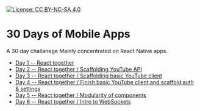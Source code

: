 [![License: CC BY-NC-SA 4.0](https://img.shields.io/badge/License-CC%20BY--NC--SA%204.0-lightgrey.svg)](https://creativecommons.org/licenses/by-nc-sa/4.0/)
# 30 Days of Mobile Apps
A 30 day challanege Mainly concentrated on React Native apps.

- [Day 1 -- React together](react-together/README.md#day-1)
- [Day 2 -- React together / Scaffolding YouTube API](react-together/README.md#day-2)
- [Day 3 -- React together / Scaffolding basic YouTube client](react-together/README.md#day-3)
- [Day 4 -- React together / Finish basic YouTube client and scaffold auth & settings](react-together/README.md#day-4)
- [Day 5 -- React together / Modularity of components](react-together/README.md#day-5)
- [Day 6 -- React together / Intro to WebSockets](react-together/README.md#day-6)